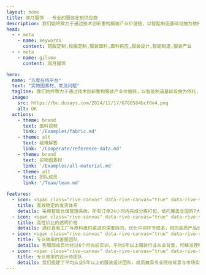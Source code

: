 ```yaml
---
layout: home
title: 双月服饰 - 专业的服装定制供应商
description: 我们始终致力于通过技术创新重构服装产业价值链，以智能制造基础设施为依托，持续为客户创造超越行业基准的协同价值。
head:
  - - meta
    - name: keywords
      content: 班服定制,校服定制,服装面料,面料供应,服装设计,智能制造,服装产业
  - - meta
    - name: giluoo
      content: 双月服饰

hero:
  name: "方度在线平台"
  text: "实物图素材、常见问题"
  tagline: 我们始终致力于通过技术创新重构服装产业价值链，以智能制造基础设施为依托，持续为客户创造超越行业基准的协同价值。
  image:
    src: https://bu.dusays.com/2024/12/17/6760584bcf0e4.png
    alt: OK
  actions:
    - theme: brand
      text: 面料视频
      link: '/Examples/fabric.md'
    - theme: alt
      text: 疑难解答
      link: '/Cooperate/reference-data.md'
    - theme: brand
      text: 实物图素材
      link: '/Examples/all-material.md'
    - theme: alt
      text: 团队成员
      link: '/Team/team.md'

features:
  - icon: <span class="rive-canvas" data-rive-canvas="true" data-rive-src="/icons/rocket-emoji-animated.riv"></span>
    title: 高效稳定的发货体系
    details: 采用智能仓储管理系统，所有订单24小时内完成分拣打包，依托覆盖全国的7大仓储中心，确保85%地区72小时内送达（新疆、西藏等偏远地区5日内达）。严格实施三级质检流程，将发货准确率提升至99.6%，支持在线实时物流追踪，让您随时掌握货品动态。
  - icon: <span class="rive-canvas" data-rive-canvas="true" data-rive-src="/icons/crystall-ball-emoji-animated.riv"></span>
    title: 高性价比的透明价格
    details: 通过自有工厂与原料直供渠道的深度协同，优化中间环节成本，相同品质产品价格比传统采购渠道低20%-30%。每月根据市场行情调整300+核心单品的供应价，特别为长期合作伙伴保留5%弹性议价空间，在保证100%纯涤/混纺面料品质的前提下，真正实现质价双优。
  - icon: <span class="rive-canvas" data-rive-canvas="true" data-rive-src="/icons/star-emoji-animated.riv"></span>
    title: 专业效率的客服团队
    details: 客服部成员均经过6个月岗前实训，平均5年以上服装行业从业背景，可精准理解您的业务需求。不仅能快速处理订单咨询（平均响应时间2分钟内），更能提供实用的行业建议：从当季爆款面料选择到区域市场尺码偏好分析，我们像专业买手一样与您沟通，助您把握生意机会。
  - icon: <span class="rive-canvas" data-rive-canvas="true" data-rive-src="/icons/easter-island-statue-emoji-animated.riv"></span>
    title: 专业效率的设计师团队
    details: 我们组建了平均从业5年以上的服装设计团队，成员兼具专业院校背景与市场实战经验，专注提供高性价比的设计解决方案。过去3年已为420+中小商家提供设计支持，首稿采纳率达79%。我们不做天马行空的概念设计，只交付能快速投产、精准触达目标客群的实用方案。
---
```


<StartWelcome :imagePaths="imgUrl" :scrollSpeed="0.5"/>

<IndexTravel />

<TawkTo />


<script setup>
import { onMounted, onUnmounted, ref, watchEffect, onBeforeMount } from 'vue'
import { getImages, getImagesUrl } from '../docs/components/sever/sever.js'
import { fetchFileList,getAccessToken } from '../docs/components/sever/api.js'


// 创建响应式数组
const imgUrl = ref([])

//使用localStorage缓存
const CACHE_KEY = 'home_page_images_cache'
const CACHE_EXPIRY = 24 * 60 * 60 * 1000 // 24小时的毫秒数

const getImagesData = async () => {
  try {
    const res = await getImagesUrl(1485)
    const cachedData = {
      data: res,
      timestamp: Date.now()
    }
    localStorage.setItem(CACHE_KEY, JSON.stringify(cachedData))
    return res
  } catch (error) {
    console.error('获取主页图片失败:', error)
    return []
  }
}

onMounted(async ()=> {
  // 尝试从缓存获取数据
  const cachedData = localStorage.getItem(CACHE_KEY)

  if (cachedData) {
    const { data, timestamp } = JSON.parse(cachedData)
    const isExpired = Date.now() - timestamp > CACHE_EXPIRY
    if (!isExpired) {
      // 使用缓存数据
      imgUrl.value = data.map(item => item.url)
      return
    }
  }
  
  // 缓存不存在或已过期，重新获取数据
  const newData = await getImagesData()
  imgUrl.value = newData.map(item => item.url)

}) 

// onMounted(async () => {
//   //123云盘
//     try {
//       // 获取 token
//       const accessToken = await getAccessToken();
//       console.log('-----')
//       // 使用 token 获取文件列表
//       //123云盘轮播图id
//       const parentFileId = 'yk6baz03t0n000d6xujp03e2mbxpf9gbDIYPDqQPDIUOAGx1AdU0'
//       const fileList = await fetchFileList(
//         accessToken,
//         20,  // 每页20条
//         parentFileId,
//         '',  // 根目录
//         null,
//         null,
//         null
//       );
      
//       // 处理文件列表
//       console.log('获取到的文件列表:', fileList);
//     } catch (error) {
//       console.error('操作失败:', error);
//     }
// })


</script>

<style scope>
:root {
  --vp-home-hero-name-color: transparent;
  --vp-home-hero-name-background: -webkit-linear-gradient(120deg, #bd34fe, #41d1ff);
}

.swiper-slide {
  background-position: center;
  background-size: cover;
}
.image-src{
  max-width:80% !important;
}


</style>